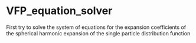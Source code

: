 # VFP_equation_solver

First try to solve the system of equations for the expansion coefficients of the spherical harmonic expansion of the single particle distribution function
